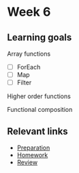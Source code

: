 # Week 6

## Learning goals

Array functions
- [ ] ForEach
- [ ] Map
- [ ] Filter

Higher order functions

Functional composition

## Relevant links
* [Preparation](preparation.md)
* [Homework](homework.md)
* [Review](review.md)
